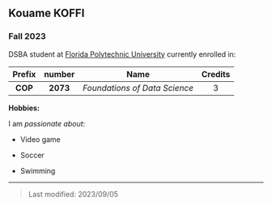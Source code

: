 ## Kouame KOFFI

### Fall 2023

DSBA student at [Florida Polytechnic University](https://www.floridapoly.edu) currently enrolled in: 

| Prefix  |  number  |                 Name                  | Credits |
|:-------:|:--------:|:-------------------------------------:|:-------:|
| **COP** | **2073** | _Foundations of Data Science_         |    3    |


**Hobbies:**

I am _passionate about_: 

- Video game

- Soccer

- Swimming

***

> Last modified: 2023/09/05